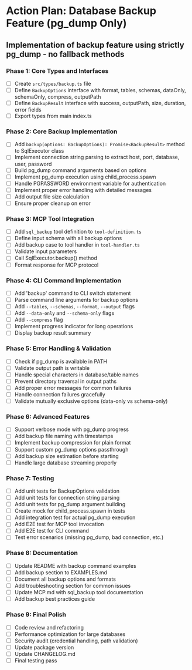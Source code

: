 # Action Plan: Database Backup Feature (pg_dump Only)

## Implementation of backup feature using strictly pg_dump - no fallback methods

### Phase 1: Core Types and Interfaces

- [ ] Create `src/types/backup.ts` file
- [ ] Define `BackupOptions` interface with format, tables, schemas, dataOnly, schemaOnly, compress, outputPath
- [ ] Define `BackupResult` interface with success, outputPath, size, duration, error fields
- [ ] Export types from main index.ts

### Phase 2: Core Backup Implementation

- [ ] Add `backup(options: BackupOptions): Promise<BackupResult>` method to SqlExecutor class
- [ ] Implement connection string parsing to extract host, port, database, user, password
- [ ] Build pg_dump command arguments based on options
- [ ] Implement pg_dump execution using child_process.spawn
- [ ] Handle PGPASSWORD environment variable for authentication
- [ ] Implement proper error handling with detailed messages
- [ ] Add output file size calculation
- [ ] Ensure proper cleanup on error

### Phase 3: MCP Tool Integration

- [ ] Add `sql_backup` tool definition to `tool-definition.ts`
- [ ] Define input schema with all backup options
- [ ] Add backup case to tool handler in `tool-handler.ts`
- [ ] Validate input parameters
- [ ] Call SqlExecutor.backup() method
- [ ] Format response for MCP protocol

### Phase 4: CLI Command Implementation

- [ ] Add 'backup' command to CLI switch statement
- [ ] Parse command line arguments for backup options
- [ ] Add `--tables`, `--schemas`, `--format`, `--output` flags
- [ ] Add `--data-only` and `--schema-only` flags
- [ ] Add `--compress` flag
- [ ] Implement progress indicator for long operations
- [ ] Display backup result summary

### Phase 5: Error Handling & Validation

- [ ] Check if pg_dump is available in PATH
- [ ] Validate output path is writable
- [ ] Handle special characters in database/table names
- [ ] Prevent directory traversal in output paths
- [ ] Add proper error messages for common failures
- [ ] Handle connection failures gracefully
- [ ] Validate mutually exclusive options (data-only vs schema-only)

### Phase 6: Advanced Features

- [ ] Support verbose mode with pg_dump progress
- [ ] Add backup file naming with timestamps
- [ ] Implement backup compression for plain format
- [ ] Support custom pg_dump options passthrough
- [ ] Add backup size estimation before starting
- [ ] Handle large database streaming properly

### Phase 7: Testing

- [ ] Add unit tests for BackupOptions validation
- [ ] Add unit tests for connection string parsing
- [ ] Add unit tests for pg_dump argument building
- [ ] Create mock for child_process.spawn in tests
- [ ] Add integration test for actual pg_dump execution
- [ ] Add E2E test for MCP tool invocation
- [ ] Add E2E test for CLI command
- [ ] Test error scenarios (missing pg_dump, bad connection, etc.)

### Phase 8: Documentation

- [ ] Update README with backup command examples
- [ ] Add backup section to EXAMPLES.md
- [ ] Document all backup options and formats
- [ ] Add troubleshooting section for common issues
- [ ] Update MCP.md with sql_backup tool documentation
- [ ] Add backup best practices guide

### Phase 9: Final Polish

- [ ] Code review and refactoring
- [ ] Performance optimization for large databases
- [ ] Security audit (credential handling, path validation)
- [ ] Update package version
- [ ] Update CHANGELOG.md
- [ ] Final testing pass